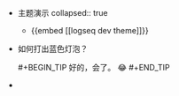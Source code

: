 - 主题演示
  collapsed:: true
	- {{embed [[logseq dev theme]]}}
- 如何打出蓝色灯泡？
  
  #+BEGIN_TIP
  好的，会了。 😂
  #+END_TIP
-